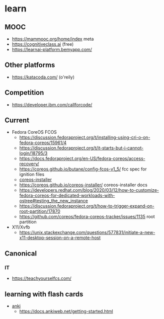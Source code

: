 # learn

## MOOC

* https://mammooc.org/home/index meta
* https://cognitiveclass.ai (free)
* https://learnai-platform.bemyapp.com/

## Other platforms

* https://katacoda.com/ (o'reily)

## Competition

* https://developer.ibm.com/callforcode/

## Current

* Fedora CoreOS FCOS
  + https://discussion.fedoraproject.org/t/installing-using-cri-o-on-fedora-coreos/15961/4
  + https://discussion.fedoraproject.org/t/it-starts-but-i-cannot-login/18795/3
  + https://docs.fedoraproject.org/en-US/fedora-coreos/access-recovery/
  + https://coreos.github.io/butane/config-fcos-v1_5/ fcc spec for ignition files
  + [coreos-installer](https://github.com/coreos/coreos-installer)
  + https://coreos.github.io/coreos-installer/ coreos-installer docs
  + https://developers.redhat.com/blog/2020/03/12/how-to-customize-fedora-coreos-for-dedicated-workloads-with-ostree#testing_the_new_instance
  + https://discussion.fedoraproject.org/t/how-to-trigger-expand-on-root-partition/17870
  + https://github.com/coreos/fedora-coreos-tracker/issues/1135 root partition
* X11/Xvfb
  + https://unix.stackexchange.com/questions/577831/initiate-a-new-x11-desktop-session-on-a-remote-host

## Canonical

### IT

* https://teachyourselfcs.com/

## learning with flash cards

* [anki](https://apps.ankiweb.net/)
  + https://docs.ankiweb.net/getting-started.html
